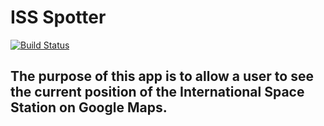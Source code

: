 # ISS Spotter
[![Build Status](https://travis-ci.org/rlynn523/iss-spotter.svg?branch=mvp-staging)](https://travis-ci.org/rlynn523/iss-spotter)
## The purpose of this app is to allow a user to see the current position of the International Space Station on Google Maps.
